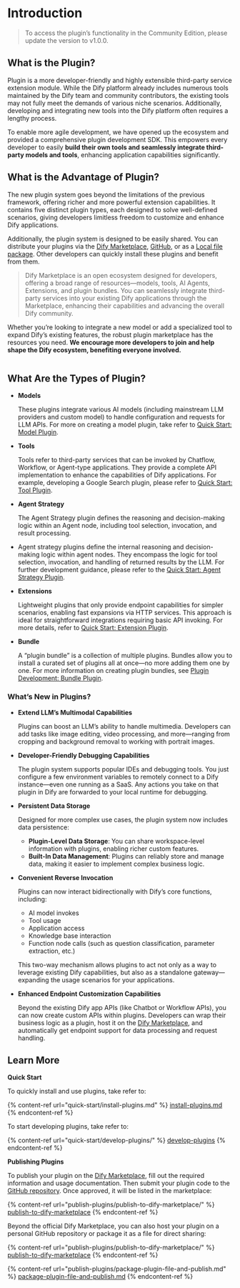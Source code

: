 # Introduction

> To access the plugin’s functionality in the Community Edition, please update the version to v1.0.0.

## **What is the Plugin?**

Plugin is a more developer-friendly and highly extensible third-party service extension module. While the Dify platform already includes numerous tools maintained by the Dify team and community contributors, the existing tools may not fully meet the demands of various niche scenarios. Additionally, developing and integrating new tools into the Dify platform often requires a lengthy process.

To enable more agile development, we have opened up the ecosystem and provided a comprehensive plugin development SDK. This empowers every developer to easily **build their own tools and seamlessly integrate third-party models and tools**, enhancing application capabilities significantly.

## What is the Advantage of Plugin?

The new plugin system goes beyond the limitations of the previous framework, offering richer and more powerful extension capabilities. It contains five distinct plugin types, each designed to solve well-defined scenarios, giving developers limitless freedom to customize and enhance Dify applications.

Additionally, the plugin system is designed to be easily shared. You can distribute your plugins via the [Dify Marketplace](https://marketplace.dify.ai/), [GitHub](publish-plugins/publish-plugin-on-personal-github-repo/), or as a [Local file package](publish-plugins/package-and-publish-plugin-file/). Other developers can quickly install these plugins and benefit from them.

> Dify Marketplace is an open ecosystem designed for developers, offering a broad range of resources—models, tools, AI Agents, Extensions, and plugin bundles. You can seamlessly integrate third-party services into your existing Dify applications through the Marketplace, enhancing their capabilities and advancing the overall Dify community.

Whether you’re looking to integrate a new model or add a specialized tool to expand Dify’s existing features, the robust plugin marketplace has the resources you need. **We encourage more developers to join and help shape the Dify ecosystem, benefiting everyone involved.**

<figure><img src="https://assets-docs.dify.ai/2025/01/83f9566063db7ae4886f6a139f3f81ff.png" alt=""><figcaption></figcaption></figure>

## **What Are the Types of Plugin?**

*   **Models**

    These plugins integrate various AI models (including mainstream LLM providers and custom model) to handle configuration and requests for LLM APIs. For more on creating a model plugin, take refer to [Quick Start: Model Plugin](https://docs.dify.ai/plugins/quick-start/develop-plugins/model-plugin).
*   **Tools**

    Tools refer to third-party services that can be invoked by Chatflow, Workflow, or Agent-type applications. They provide a complete API implementation to enhance the capabilities of Dify applications. For example, developing a Google Search plugin, please refer to [Quick Start: Tool Plugin](quick-start/develop-plugins/tool-plugin.md).
*   **Agent Strategy**

    The Agent Strategy plugin defines the reasoning and decision-making logic within an Agent node, including tool selection, invocation, and result processing.
* Agent strategy plugins define the internal reasoning and decision-making logic within agent nodes. They encompass the logic for tool selection, invocation, and handling of returned results by the LLM. For further development guidance, please refer to the [Quick Start: Agent Strategy Plugin](quick-start/develop-plugins/agent-strategy-plugin.md).
*   **Extensions**

    Lightweight plugins that only provide endpoint capabilities for simpler scenarios, enabling fast expansions via HTTP services. This approach is ideal for straightforward integrations requiring basic API invoking. For more details, refer to [Quick Start: Extension Plugin](quick-start/develop-plugins/extension-plugin.md).
*   **Bundle**

    A “plugin bundle” is a collection of multiple plugins. Bundles allow you to install a curated set of plugins all at once—no more adding them one by one. For more information on creating plugin bundles, see [Plugin Development: Bundle Plugin](quick-start/develop-plugins/bundle.md).

### **What’s New in Plugins?**

*   **Extend LLM’s Multimodal Capabilities**

    Plugins can boost an LLM’s ability to handle multimedia. Developers can add tasks like image editing, video processing, and more—ranging from cropping and background removal to working with portrait images.
*   **Developer-Friendly Debugging Capabilities**

    The plugin system supports popular IDEs and debugging tools. You just configure a few environment variables to remotely connect to a Dify instance—even one running as a SaaS. Any actions you take on that plugin in Dify are forwarded to your local runtime for debugging.
*   **Persistent Data Storage**

    Designed for more complex use cases, the plugin system now includes data persistence:

    * **Plugin-Level Data Storage**: You can share workspace-level information with plugins, enabling richer custom features.
    * **Built-In Data Management**: Plugins can reliably store and manage data, making it easier to implement complex business logic.
*   **Convenient Reverse Invocation**

    Plugins can now interact bidirectionally with Dify’s core functions, including:&#x20;

    * AI model invokes
    * Tool usage
    * Application access
    * Knowledge base interaction
    * Function node calls (such as question classification, parameter extraction, etc.)

    This two-way mechanism allows plugins to act not only as a way to leverage existing Dify capabilities, but also as a standalone gateway—expanding the usage scenarios for your applications.
*   **Enhanced Endpoint Customization Capabilities**

    Beyond the existing Dify app APIs (like Chatbot or Workflow APIs), you can now create custom APIs within plugins. Developers can wrap their business logic as a plugin, host it on the [Dify Marketplace](https://marketplace.dify.ai/), and automatically get endpoint support for data processing and request handling.

## Learn More

**Quick Start**

To quickly install and use plugins, take refer to:

{% content-ref url="quick-start/install-plugins.md" %}
[install-plugins.md](quick-start/install-plugins.md)
{% endcontent-ref %}

To start developing plugins, take refer to:

{% content-ref url="quick-start/develop-plugins/" %}
[develop-plugins](quick-start/develop-plugins/)
{% endcontent-ref %}

**Publishing Plugins**

To publish your plugin on the [Dify Marketplace](https://marketplace.dify.ai/), fill out the required information and usage documentation. Then submit your plugin code to the [GitHub repository](https://github.com/langgenius/dify-official-plugins). Once approved, it will be listed in the marketplace:

{% content-ref url="publish-plugins/publish-to-dify-marketplace/" %}
[publish-to-dify-marketplace](publish-plugins/publish-to-dify-marketplace/)
{% endcontent-ref %}

Beyond the official Dify Marketplace, you can also host your plugin on a personal GitHub repository or package it as a file for direct sharing:

{% content-ref url="publish-plugins/publish-to-dify-marketplace/" %}
[publish-to-dify-marketplace](publish-plugins/publish-to-dify-marketplace/)
{% endcontent-ref %}

{% content-ref url="publish-plugins/package-plugin-file-and-publish.md" %}
[package-plugin-file-and-publish.md](publish-plugins/package-plugin-file-and-publish.md)
{% endcontent-ref %}
